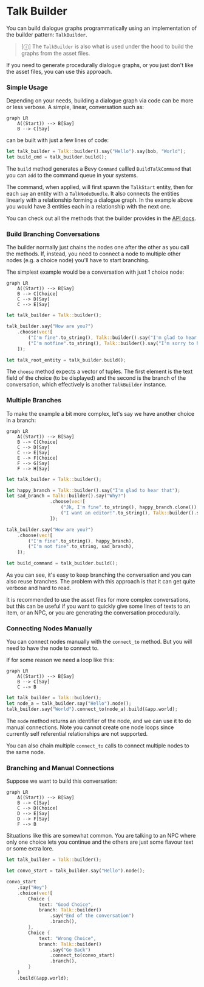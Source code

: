 # Talk Builder

You can build dialogue graphs programmatically using an implementation of the builder pattern: `TalkBuilder`. 

> [&#9432;] 
> The `TalkBuilder` is also what is used under the hood to build the graphs from the asset files.

If you need to generate procedurally dialogue graphs, or you just don't like the asset files, you can use this approach.

### Simple Usage

Depending on your needs, building a dialogue graph via code can be more or less verbose. 
A simple, linear, conversation such as:

```mermaid
graph LR
    A((Start)) --> B[Say]
    B --> C[Say]
```

can be built with just a few lines of code:

```rust
let talk_builder = Talk::builder().say("Hello").say(bob, "World");
let build_cmd = talk_builder.build();
```

The `build` method generates a Bevy `Command` callled `BuildTalkCommand` that you can `add` to the command queue in your systems.

The command, when applied, will first spawn the `TalkStart` entity, then for each `say` an entity with a `TalkNodeBundle`. It also connects the entities linearly with a relationship forming a dialogue graph. In the example above you would have 3 entities each in a relationship with the next one.

You can check out all the methods that the builder provides in the [API docs](https://docs.rs/bevy_talks/latest/bevy_talks/builder/struct.TalkBuilder.html).

### Build Branching Conversations

The builder normally just chains the nodes one after the other as you call the methods. If, instead, you need to connect a node to multiple other nodes (e.g. a choice node) you'll have to start branching.

The simplest example would be a conversation with just 1 choice node:

```mermaid
graph LR
    A((Start)) --> B[Say]
    B --> C[Choice]
    C --> D[Say]
    C --> E[Say]
```

```rust
let talk_builder = Talk::builder();

talk_builder.say("How are you?")
    .choose(vec![
        ("I'm fine".to_string(), Talk::builder().say("I'm glad to hear that")), 
        ("I'm notfine".to_string(), Talk::builder().say("I'm sorry to hear that")), 
    ]);

let talk_root_entity = talk_builder.build();
``` 

The `choose` method expects a vector of tuples. The first element is the text field of the choice (to be displayed) and the second is the branch of the conversation, which effectively is another `TalkBuilder` instance.

### Multiple Branches

To make the example a bit more complex, let's say we have another choice in a branch:

```mermaid
graph LR
    A((Start)) --> B[Say]
    B --> C[Choice]
    C --> D[Say]
    C --> E[Say]
    E --> F[Choice]
    F --> G[Say]
    F --> H[Say]
```

```rust
let talk_builder = Talk::builder();

let happy_branch = Talk::builder().say("I'm glad to hear that");
let sad_branch = Talk::builder().say("Why?")
                .choose(vec![
                    ("Jk, I'm fine".to_string(), happy_branch.clone()), 
                    ("I want an editor!".to_string(), Talk::builder().say("Me too :("))
                ]);

talk_builder.say("How are you?")
    .choose(vec![
        ("I'm fine".to_string(), happy_branch), 
        ("I'm not fine".to_string, sad_branch),
    ]);

let build_command = talk_builder.build();
```

As you can see, it's easy to keep branching the conversation and you can also reuse branches. The problem with this approach is that it can get quite verbose and hard to read. 

It is recommended to use the asset files for more complex conversations, but this can be useful if you want to quickly give some lines of texts to an item, or an NPC, or you are generating the conversation procedurally.


### Connecting Nodes Manually

You can connect nodes manually with the `connect_to` method. But you will need to have the node to connect to. 

If for some reason we need a loop like this:

```mermaid
graph LR
    A((Start)) --> B[Say]
    B --> C[Say]
    C --> B
```

```rust
let talk_builder = Talk::builder();
let node_a = talk_builder.say("Hello").node();
talk_builder.say("World").connect_to(node_a).build(&app.world);
```

The `node` method returns an identifier of the node, and we can use it to do manual connections. 
Note you cannot create one node loops since currently self referential relationships are not supported.

You can also chain multiple `connect_to` calls to connect multiple nodes to the same node.

### Branching and Manual Connections

Suppose we want to build this conversation:

```mermaid
graph LR
    A((Start)) --> B[Say]
    B --> C[Say]
    C --> D[Choice]
    D --> E[Say]
    D --> F[Say]
    F --> B
```

Situations like this are somewhat common. You are talking to an NPC where only one choice lets you continue 
and the others are just some flavour text or some extra lore. 

```rust
let talk_builder = Talk::builder();

let convo_start = talk_builder.say("Hello").node();

convo_start
    .say("Hey")
    .choice(vec![
        Choice {
            text: "Good Choice",
            branch: Talk::builder()
                .say("End of the conversation")
                .branch(),
        },
        Choice {
            text: "Wrong Choice",
            branch: Talk::builder()
                .say("Go Back")
                .connect_to(convo_start)
                .branch(),
        }
    )
    .build(&app.world);
 ```